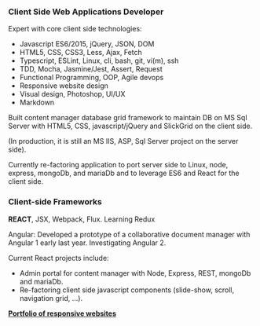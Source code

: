 ### Client Side Web Applications Developer

Expert with core client side technologies:

- Javascript ES6/2015, jQuery, JSON, DOM
- HTML5, CSS, CSS3, Less, Ajax, Fetch
- Typescript, ESLint, Linux, cli, bash, git, vi(m), ssh
- TDD, Mocha, Jasmine/Jest, Assert, Request
- Functional Programming, OOP, Agile devops
- Responsive website design
- Visual design, Photoshop, UI/UX
- Markdown

Built content manager database grid framework to maintain DB on MS Sql Server with HTML5, CSS, javascript/jQuery and SlickGrid on the client side.

(In production, it is still an MS IIS, ASP, Sql Server project on the server side).

Currently re-factoring application to port server side to Linux, node, express, mongoDb, and mariaDb and to leverage ES6 and React for the client side.

### Client-side Frameworks

**REACT**, JSX, Webpack, Flux. Learning Redux

Angular: Developed a prototype of a collaborative document manager with Angular 1 early last year.  Investigating Angular 2.

Current React projects include:

- Admin portal for content manager with Node, Express, REST, mongoDb and mariaDb.
- Re-factoring client side javascript components (slide-show, scroll, navigation grid, ...).

[**Portfolio of responsive websites**](/portfolio.hmd)
